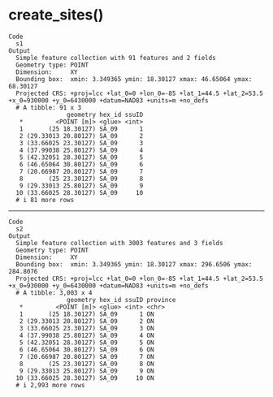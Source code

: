 # create_sites()

    Code
      s1
    Output
      Simple feature collection with 91 features and 2 fields
      Geometry type: POINT
      Dimension:     XY
      Bounding box:  xmin: 3.349365 ymin: 18.30127 xmax: 46.65064 ymax: 68.30127
      Projected CRS: +proj=lcc +lat_0=0 +lon_0=-85 +lat_1=44.5 +lat_2=53.5 +x_0=930000 +y_0=6430000 +datum=NAD83 +units=m +no_defs
      # A tibble: 91 x 3
                    geometry hex_id ssuID
       *         <POINT [m]> <glue> <int>
       1       (25 18.30127) SA_09      1
       2 (29.33013 20.80127) SA_09      2
       3 (33.66025 23.30127) SA_09      3
       4 (37.99038 25.80127) SA_09      4
       5 (42.32051 28.30127) SA_09      5
       6 (46.65064 30.80127) SA_09      6
       7 (20.66987 20.80127) SA_09      7
       8       (25 23.30127) SA_09      8
       9 (29.33013 25.80127) SA_09      9
      10 (33.66025 28.30127) SA_09     10
      # i 81 more rows

---

    Code
      s2
    Output
      Simple feature collection with 3003 features and 3 fields
      Geometry type: POINT
      Dimension:     XY
      Bounding box:  xmin: 3.349365 ymin: 18.30127 xmax: 296.6506 ymax: 284.8076
      Projected CRS: +proj=lcc +lat_0=0 +lon_0=-85 +lat_1=44.5 +lat_2=53.5 +x_0=930000 +y_0=6430000 +datum=NAD83 +units=m +no_defs
      # A tibble: 3,003 x 4
                    geometry hex_id ssuID province
       *         <POINT [m]> <glue> <int> <chr>   
       1       (25 18.30127) SA_09      1 ON      
       2 (29.33013 20.80127) SA_09      2 ON      
       3 (33.66025 23.30127) SA_09      3 ON      
       4 (37.99038 25.80127) SA_09      4 ON      
       5 (42.32051 28.30127) SA_09      5 ON      
       6 (46.65064 30.80127) SA_09      6 ON      
       7 (20.66987 20.80127) SA_09      7 ON      
       8       (25 23.30127) SA_09      8 ON      
       9 (29.33013 25.80127) SA_09      9 ON      
      10 (33.66025 28.30127) SA_09     10 ON      
      # i 2,993 more rows

